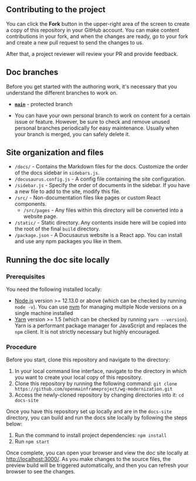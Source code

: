 <!-- 

- Taking inspiration from https://github.com/zowe/docs-site/blob/master/README.md
- Commenting out sections from that until we mature and need all their process

-->
<!-- uncomment once we get to the point of welcoming feedback 
## Providing feedback

Your feedback is essential in shaping the Zowe content experience. There are several ways to provide feedback:

- If you see something incorrect or confusing in the docs, or have an enhancement idea to make the docs better, you can edit a page by clicking **Edit this page** at the top of the page to [open a Pull Request](https://docs.zowe.org/stable/contribute/contributing#sending-a-github-pull-request). You can also [open a GitHub issue](https://docs.zowe.org/stable/contribute/contributing#opening-an-issue-for-the-documentation) for the documentation team by clicking **Open doc issue**.
- You can rate the topic at the bottom of each page to tell us whether it is helpful.
- If you have a question about docs, you can join the Zowe [#zowe-doc Slack channel](https://openmainframeproject.slack.com/archives/CC961JYMQ) to reach out to the Zowe Doc Squad and the community.

Only file issues about Zowe docs in this repository. For issues, questions, new feature requests, or enhancement ideas about a specific component or aspect of Zowe, open an issue in the [corresponding code repository](https://github.com/zowe/community#zowe-sub-projects) or ask in the [community Slack channels](https://github.com/zowe/community#slack).
-->
## Contributing to the project

You can click the **Fork** button in the upper-right area of the screen to create a copy of this repository in your GitHub account. You can make content contributions in your fork, and when the changes are ready, go to your fork and create a new pull request to send the changes to us.

After that, a project reviewer will review your PR and provide feedback.
<!-- would be nice to have a style guide in the future
For more information about contributing to the Zowe documentation, see:
- [Zowe documentation style guide](https://docs.zowe.org/stable/contribute/contributing#documentation-style-guide)
-->
<!-- let's investigate whether we need signoffs
### Adding DCO signoff to commits

Zowe requires the use of the Developer’s Certificate of Origin 1.1 (DCO). Every commit to this repo and other Zowe repos should be signed off using DCO. Otherwise, the PR could not be merged.

To sign off a commit, add a Signed-off-by line to your commit message. For example, `Signed-off-by: John Doe john.doe@hisdomain.com`.

#### Tools for automatic DCO signoff

If you don't want to manually copy/paste your signature in every commit, use one or both of the following tools:

- To enable auto-signoff for local commits, download and enable the [DCO signoff tool](https://github.com/coderanger/dco) on your PC. This method works when committing via command-line or Github Desktop.

    **Tip:** To enable the tool, issue the `dco enable` on each new repository that you clone.

- **(Google Chrome)** To enable auto-signoff for commits made through the GitHub Web UI, install [DCO GitHub UI](https://chrome.google.com/webstore/detail/dco-github-ui/onhgmjhnaeipfgacbglaphlmllkpoijo?hl=en) in your browser.

#### What to do if I missed DCO signoff in previous commits?

If you missed DCO sign-off statements in a series of commits, you can retroactively sign commits by following these steps:

1. Check and review all commits that report missing DCO signoff. If you already opened a PR, you can find this information by clicking the **Details** link in the DCO check entry.
2. Create a new text (.txt) file (suggested name is `past_commits_<your name>.txt`) within the `doc_signoffs` folder.
3. Add the following contents to the file. Take a look at [this folder](https://github.com/zowe/docs-site/tree/master/dco_signoffs) for examples.

    ```
    I, <author_name> hereby sign-off-by all of my past commits to this repo subject to the Developer Certificate of Origin (DCO), Version 1.1. In the past I have used emails: <emails>
    <COMMIT HASH> <COMMIT MSG>
    ```

4. Commit this file to the doc site. Remember to include the signoff line in the commit message as well.
-->
## Doc branches

Before you get started with the authoring work, it's necessary that you understand the different branches to work on.
* **[`main`](https://github.com/openmainframeproject/wg-modernization/tree/main/docs)** -  protected branch
<!--
  Docs for [https://docs.zowe.org/stable](https://docs.zowe.org/stable). This branch contains the most recent stable release content.

* **[`docs-staging`](https://github.com/zowe/docs-site/tree/docs-staging/docs)** - protected branch

  Docs for the upcoming `vNext` release. When Zowe has a release, its `docs-staging` branch will be merged into `master` and the content will be visible on [https://docs.zowe.org/stable](https://docs.zowe.org/stable).

* (REMOVED TEMPORARILY UNTIL NEW COMPONENT FEATURES ARE AVAILABLE) **[`active-development`](https://github.com/zowe/docs-site/tree/active-development/docs)** - protected branch

  Docs for a forward-version that includes features not yet included in the Zowe Stable version. Its content is published on [https://docs.zowe.org/active-development](https://docs.zowe.org/active-development) for early validation purpose.

* **`v<v.r>.x`** - protected branches

  Docs for an archived version, where `v` indicates the version, `r` indicates the release number. For example, `v1.0.x`, `v1.1.x`, `v1.6.x`.

* Branches that start with `release-` contain archived patch release documentation for historical tracking.
-->
* You can have your own personal branch to work on content for a certain issue or feature. However, be sure to check and remove unused personal branches periodically for easy maintenance. Usually when your branch is merged, you can safely delete it.

## Site organization and files

- `/docs/` - Contains the Markdown files for the docs. Customize the order of the docs sidebar in `sidebars.js`. 
- `/docusaurus.config.js` - A config file containing the site configuration.
- `/sidebar.js` - Specify the order of documents in the sidebar. If you have a new file to add to the site, modify this file.
- `/src/` - Non-documentation files like pages or custom React components.
  - `/src/pages` - Any files within this directory will be converted into a website page.
- `/static/` - Static directory. Any contents inside here will be copied into the root of the final `build` directory.
- `/package.json` - A Docusaurus website is a React app. You can install and use any npm packages you like in them.

## Running the doc site locally

### Prerequisites

You need the following installed locally:

- [Node.js](https://nodejs.org/en/download/) version >= 12.13.0 or above (which can be checked by running `node -v`). You can use [nvm](https://github.com/nvm-sh/nvm) for managing multiple Node versions on a single machine installed
- [Yarn](https://yarnpkg.com/en/) version >= 1.5 (which can be checked by running `yarn --version`). Yarn is a performant package manager for JavaScript and replaces the `npm` client. It is not strictly necessary but highly encouraged.

### Procedure

Before you start, clone this repository and navigate to the directory:

1. In your local command line interface, navigate to the directory in which you want to create your local copy of this repository.
1. Clone this repository by running the following command: `git clone https://github.com/openmainframeproject/wg-modernization.git`
1. Access the newly-cloned repository by changing directories into it: `cd docs-site`

Once you have this repository set up locally and are in the `docs-site` directory, you can build and run the docs site locally by following the steps below:

1. Run the command to install project dependencies: `npm install`
1. Run `npm start`

Once complete, you can open your browser and view the doc site locally at [http://localhost:3000/](http://localhost:3000/). As you make changes to the source files, the preview build will be triggered automatically, and then you can refresh your browser to see the changes.
